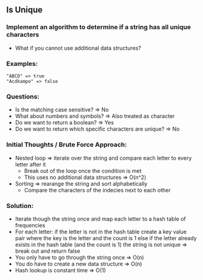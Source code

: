 ## Is Unique
### Implement an algorithm to determine if a string has all unique characters
- What if you cannot use additional data structures?

### Examples:
```
"ABCD" => true
"Acdkampo" => false
```

### Questions:
- Is the matching case sensitive? => No
- What about numbers and symbols? => Also treated as character
- Do we want to return a boolean? => Yes
- Do we want to return which specific characters are unique? => No

### Initial Thoughts / Brute Force Approach:
- Nested loop => iterate over the string and compare each letter to every letter after it
    - Break out of the loop once the condition is met
    - This uses no additional data structures
=> O(n^2)
- Sorting => rearange the string and sort alphabetically
    - Compare the characters of the indecies next to each other

### Solution:
- Iterate though the string once and map each letter to a hash table of frequencies
- For each letter:
    if the letter is not in the hash table
        create a key value pair where the key is the letter and the count is 1
    else if the letter already exists in the hash table (and the count is 1)
        the string is not unique => break out and return false
- You only have to go through the string once
=> O(n)
- You do have to create a new data structure
=> O(n)
- Hash lookup is constant time => O(1)